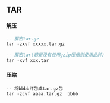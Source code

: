 ## TAR



#### 解压



```sql
-- 解密tar.gz
tar -zxvf xxxxx.tar.gz

-- 解密tar(若是没有使用gzip压缩则使用此种)
tar -xvf xxx.tar


```



#### 压缩

```properties
-- 将bbbb打包成tar.gz包
tar -zcvf aaaa.tar.gz  bbbb
```

